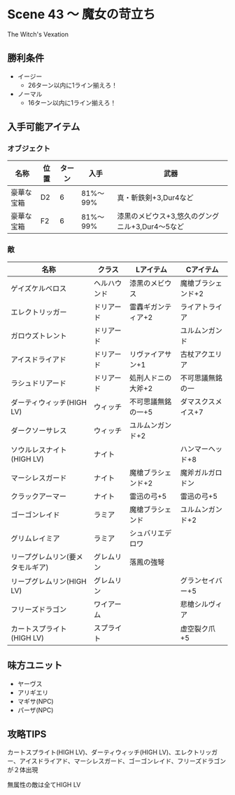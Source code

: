 # Scene 43 ～ 魔女の苛立ち  

The Witch's Vexation

## 勝利条件 

- イージー
  - 26ターン以内に1ライン揃えろ！
- ノーマル
  - 16ターン以内に1ライン揃えろ！

## 入手可能アイテム 

### オブジェクト

|名称|位置|ターン|入手|武器|
|---|---|---|---|---|
|豪華な宝箱|D2|6|81%～99%|真・斬鉄剣+3,Dur4など|
|豪華な宝箱|F2|6|81%～99%|漆黒のメビウス+3,悠久のグングニル+3,Dur4～5など|

### 敵

|名称|クラス|Lアイテム|Cアイテム|
|---|---|---|---|
|ゲイズケルベロス|ヘルハウンド|漆黒のメビウス|魔槍ブラシェンド+2|
|エレクトリッガー|ドリアード|雷轟ギガンティア+2|ライアトライア|
|ガロウズトレント|ドリアード||ユルムンガンド|
|アイスドライアド|ドリアード|リヴァイアサン+1|古杖アクエリア|
|ラシュドリアード|ドリアード|処刑人ドニの大斧+2|不可思議無銘の一|
|ダーティウィッチ(HIGH LV)|ウィッチ|不可思議無銘の一+5|ダマスクスメイス+7|
|ダークソーサレス|ウィッチ|ユルムンガンド+2||
|ソウルレスナイト(HIGH LV)|ナイト||ハンマーヘッド+8|
|マーシレスガード|ナイト|魔槍ブラシェンド+2|魔斧ガルガロドン|
|クラックアーマー|ナイト|雷迅の弓+5|雷迅の弓+5|
|ゴーゴンレイド|ラミア|魔槍ブラシェンド|ユルムンガンド+2|
|グリムレイミア|ラミア|シュバリエデロワ||
|リープグレムリン(要メタモルギア)|グレムリン|落鳳の強弩||
|リープグレムリン(HIGH LV)|グレムリン||グランセイバー+5|
|フリーズドラゴン|ワイアーム||悲槍シルヴィア|
|カートスプライト(HIGH LV)|スプライト||虚空裂ク爪+5|

## 味方ユニット 

- ヤーヴス
- アリギエリ
- マギサ(NPC)
- パーザ(NPC)

## 攻略TIPS 

カートスプライト(HIGH LV)、ダーティウィッチ(HIGH LV)、エレクトリッガー、アイスドライアド、マーシレスガード、ゴーゴンレイド、フリーズドラゴンが２体出現

無属性の敵は全てHIGH LV

